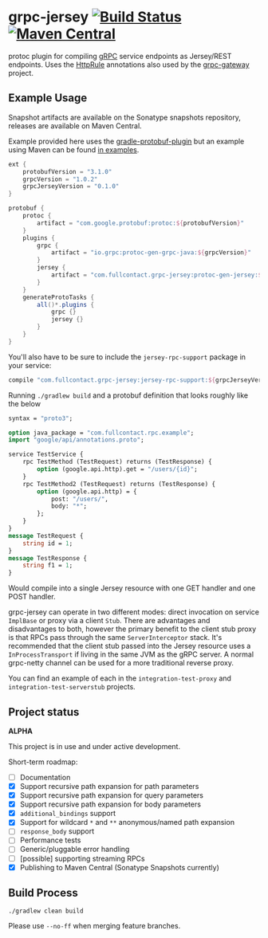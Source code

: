 # grpc-jersey [![Build Status](https://travis-ci.org/fullcontact/grpc-jersey.svg?branch=master)](https://travis-ci.org/fullcontact/grpc-jersey) [![Maven Central](https://maven-badges.herokuapp.com/maven-central/com.fullcontact.grpc-jersey/protoc-gen-jersey/badge.svg)](https://maven-badges.herokuapp.com/maven-central/com.fullcontact.grpc-jersey/protoc-gen-jersey)
protoc plugin for compiling [gRPC](https://www.grpc.io/) service endpoints as Jersey/REST endpoints. Uses the
[HttpRule](https://cloud.google.com/service-management/reference/rpc/google.api#http) annotations also
used by the [grpc-gateway](https://github.com/grpc-ecosystem/grpc-gateway) project.

## Example Usage

Snapshot artifacts are available on the Sonatype snapshots repository, releases are available on Maven Central.

Example provided here uses the [gradle-protobuf-plugin](https://github.com/google/protobuf-gradle-plugin)
but an example using Maven can be found [in examples](https://github.com/fullcontact/grpc-jersey/tree/master/examples/maven/pom.xml).

```groovy
ext {
    protobufVersion = "3.1.0"
    grpcVersion = "1.0.2"
    grpcJerseyVersion = "0.1.0"
}

protobuf {
    protoc {
        artifact = "com.google.protobuf:protoc:${protobufVersion}"
    }
    plugins {
        grpc {
            artifact = "io.grpc:protoc-gen-grpc-java:${grpcVersion}"
        }
        jersey {
            artifact = "com.fullcontact.grpc-jersey:protoc-gen-jersey:${grpcJerseyVersion}"
        }
    }
    generateProtoTasks {
        all()*.plugins {
            grpc {}
            jersey {}
        }
    }
}
```

You'll also have to be sure to include the `jersey-rpc-support` package in your service:

```groovy
compile "com.fullcontact.grpc-jersey:jersey-rpc-support:${grpcJerseyVersion}"
```

Running `./gradlew build` and a protobuf definition that looks roughly like the below

```proto
syntax = "proto3";

option java_package = "com.fullcontact.rpc.example";
import "google/api/annotations.proto";

service TestService {
    rpc TestMethod (TestRequest) returns (TestResponse) {
        option (google.api.http).get = "/users/{id}";
    }
    rpc TestMethod2 (TestRequest) returns (TestResponse) {
        option (google.api.http) = {
            post: "/users/",
            body: "*";
        };
    }
}
message TestRequest {
    string id = 1;
}
message TestResponse {
    string f1 = 1;
}

```

Would compile into a single Jersey resource with one GET handler and one POST handler.

grpc-jersey can operate in two different modes: direct invocation on service `ImplBase` or proxy via a client `Stub`.
There are advantages and disadvantages to both, however the primary benefit to the client stub proxy is that RPCs pass
through the same `ServerInterceptor` stack. It's recommended that the client stub passed into the Jersey resource
uses a `InProcessTransport` if living in the same JVM as the gRPC server. A normal grpc-netty channel can be used
for a more traditional reverse proxy.

You can find an example of each in the `integration-test-proxy` and `integration-test-serverstub` projects.

## Project status

**ALPHA**

This project is in use and under active development.

Short-term roadmap:

- [ ] Documentation
- [x] Support recursive path expansion for path parameters
- [x] Support recursive path expansion for query parameters
- [x] Support recursive path expansion for body parameters
- [x] `additional_bindings` support
- [x] Support for wildcard `*` and `**` anonymous/named path expansion
- [ ] `response_body` support
- [ ] Performance tests
- [ ] Generic/pluggable error handling
- [ ] [possible] supporting streaming RPCs
- [x] Publishing to Maven Central (Sonatype Snapshots currently)

## Build Process

    ./gradlew clean build

Please use `--no-ff` when merging feature branches.
